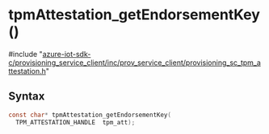 # tpmAttestation_getEndorsementKey()

\#include "[azure-iot-sdk-c/provisioning_service_client/inc/prov_service_client/provisioning_sc_tpm_attestation.h](../iot-c-ref-provisioning-sc-tpm-attestation-h.md)"  

## Syntax

```C
const char* tpmAttestation_getEndorsementKey(
  TPM_ATTESTATION_HANDLE  tpm_att);
```

